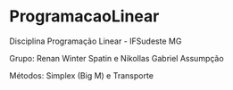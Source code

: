 # ProgramacaoLinear

Disciplina Programação Linear - IFSudeste MG

Grupo: Renan Winter Spatin e Nikollas Gabriel Assumpção

Métodos: Simplex (Big M) e Transporte

